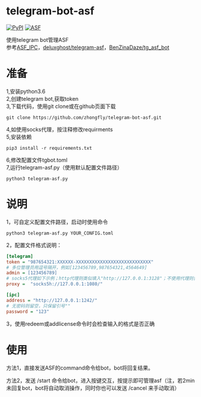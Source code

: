 # telegram-bot-asf
[![PyPI](https://img.shields.io/badge/Python-3.6-blue.svg?style=flat-square)](https://pypi.python.org/pypi/ASF-IPC)
[![ASF](https://img.shields.io/badge/ASF-4.0.3.0%20supported-orange.svg?style=flat-square)](https://github.com/JustArchi/ArchiSteamFarm)

使用telegram bot管理ASF  
参考[ASF_IPC](https://github.com/deluxghost/ASF_IPC)，[deluxghost/telegram-asf](https://github.com/deluxghost/telegram-asf)，[BenZinaDaze/tg_asf_bot](https://github.com/BenZinaDaze/tg_asf_bot)  

# 准备
1,安装python3.6  
2,创建telegram bot,获取token  
3,下载代码，使用git clone或在github页面下载
```shell
git clone https://github.com/zhongfly/telegram-bot-asf.git  
```
4,如使用socks代理，按注释修改requirments  
5,安装依赖
```shell
pip3 install -r requirements.txt  
```
6,修改配置文件tgbot.toml  
7,运行telegram-asf.py（使用默认配置文件路径）  
```shell
python3 telegram-asf.py
```

# 说明
1，可自定义配置文件路径，启动时使用命令
```shell
python3 telegram-asf.py YOUR_CONFIG.toml  
```
2，配置文件格式说明：
```ini
[telegram]
token = "987654321:XXXXXX-XXXXXXXXXXXXXXXXXXXXXXXXXXXX"
# 多位管理员用逗号隔开，例如[123456789,987654321,4564649]
admin = [123456789]
# socks5代理如下示例；http代理则类似填入"http://127.0.0.1:3128"；不使用代理则留空，只保留引号""
proxy =  "socks5h://127.0.0.1:1080/"

[ipc]
address = "http://127.0.0.1:1242/"
# 无密码则留空，只保留引号""
password = "123"
```
3，使用redeem或addlicense命令时会检查输入的格式是否正确


# 使用
方法1，直接发送ASF的command命令给bot，bot将回复结果。  
  
方法2，发送 /start 命令给bot，进入按键交互，按提示即可管理asf（注，若2min未回复bot，bot将自动取消操作，同时你也可以发送 /cancel 来手动取消）  
